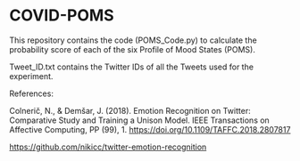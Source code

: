 # COVID-POMS

This repository contains the code (POMS_Code.py) to calculate the probability score of each of the six Profile of Mood States (POMS).

Tweet_ID.txt contains the Twitter IDs of all the Tweets used for the experiment.


References:

Colnerič, N., & Demšar, J. (2018). Emotion Recognition on Twitter: Comparative Study and Training a Unison Model. IEEE Transactions on Affective Computing, PP (99), 1. https://doi.org/10.1109/TAFFC.2018.2807817

https://github.com/nikicc/twitter-emotion-recognition



